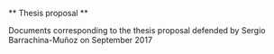 ** Thesis proposal **

Documents corresponding to the thesis proposal defended by Sergio Barrachina-Muñoz on September 2017